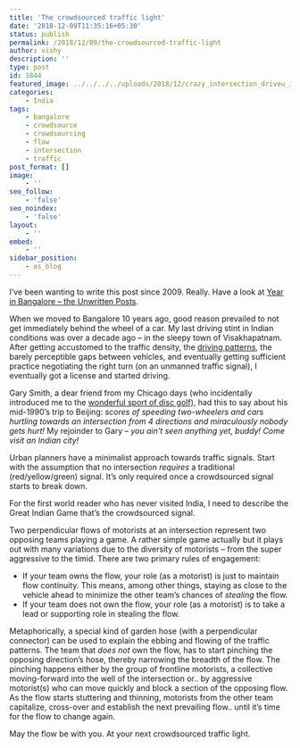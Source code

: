 ```yaml
---
title: 'The crowdsourced traffic light'
date: '2018-12-09T11:35:16+05:30'
status: publish
permalink: /2018/12/09/the-crowdsourced-traffic-light
author: vishy
description: ''
type: post
id: 1844
featured_image: ../../../../uploads/2018/12/crazy_intersection_driveu_in.jpeg
categories: 
    - India
tags:
    - bangalore
    - crowdsource
    - crowdsourcing
    - flow
    - intersection
    - traffic
post_format: []
image:
    - ''
seo_follow:
    - 'false'
seo_noindex:
    - 'false'
layout:
    - ''
embed:
    - ''
sidebar_position:
    - as_blog
---
```


I’ve been wanting to write this post since 2009. Really. Have a look at [Year in Bangalore – the Unwritten Posts](http://www.ulaar.com/2009/09/06/a-year-in-bangalore-the-unwritten-blog-posts/).

When we moved to Bangalore 10 years ago, good reason prevailed to not get immediately behind the wheel of a car. My last driving stint in Indian conditions was over a decade ago – in the sleepy town of Visakhapatnam. After getting accustomed to the traffic density, the [driving patterns](http://www.ulaar.com/2010/03/05/dont-be-alarmed-normal-driving-patterns-in-india/), the barely perceptible gaps between vehicles, and eventually getting sufficient practice negotiating the right turn (on an unmanned traffic signal), I eventually got a license and started driving.

Gary Smith, a dear friend from my Chicago days (who incidentally introduced me to the [wonderful sport of disc golf](http://www.ulaar.com/2011/08/22/that-one-perfect-drive/)), had this to say about his mid-1990’s trip to Beijing: *scores of speeding two-wheelers and cars hurtling towards an intersection from 4 directions and miraculously nobody gets hurt!* My rejoinder to Gary – *you ain’t seen anything yet, buddy! Come visit an Indian city!*

Urban planners have a minimalist approach towards traffic signals. Start with the assumption that no intersection *requires* a traditional (red/yellow/green) signal. It’s only required once a crowdsourced signal starts to break down.

For the first world reader who has never visited India, I need to describe the Great Indian Game that’s the crowdsourced signal.

Two perpendicular flows of motorists at an intersection represent two opposing teams playing a game. A rather simple game actually but it plays out with many variations due to the diversity of motorists – from the super aggressive to the timid. There are two primary rules of engagement:

- If your team owns the flow, your role (as a motorist) is just to maintain flow continuity. This means, among other things, staying as close to the vehicle ahead to minimize the other team’s chances of *stealing* the flow.
- If your team does not own the flow, your role (as a motorist) is to take a lead or supporting role in stealing the flow.

Metaphorically, a special kind of garden hose (with a perpendicular connector) can be used to explain the ebbing and flowing of the traffic patterns. The team that *does not* own the flow, has to start pinching the opposing direction’s hose, thereby narrowing the breadth of the flow. The pinching happens either by the group of frontline motorists, a collective moving-forward into the well of the intersection or.. by aggressive motorist(s) who can move quickly and block a section of the opposing flow. As the flow starts stuttering and thinning, motorists from the other team capitalize, cross-over and establish the next prevailing flow.. until it’s time for the flow to change again.

May the flow be with you. At your next crowdsourced traffic light.

